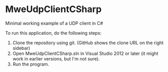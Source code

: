 MweUdpClientCSharp
==================

Minimal working example of a UDP client in C#

To run this application, do the following steps:

1. Clone the repository using git. (GitHub shows the clone URL on the right sidebar)
2. Open MweUdpClientCSharp.sln in Visual Studio 2012 or later (it might work in earlier versions, but I'm not sure).
3. Run the program.